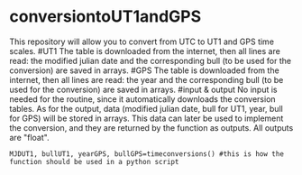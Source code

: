 # conversiontoUT1andGPS
This repository will allow you to convert from UTC to UT1 and GPS time scales.
#UT1
The table is downloaded from the internet, then all lines are read: the modified julian date and the corresponding bull (to be used for the conversion) are saved in arrays.
#GPS
The table is downloaded from the internet, then all lines are read: the year and the corresponding bull (to be used for the conversion) are saved in arrays.
#input & output
No input is needed for the routine, since it automatically downloads the conversion tables.
As for the output, data (modified julian date, bull for UT1, year, bull for GPS) will be stored in arrays. This data can later be used to implement the conversion, and they are returned by the function as outputs. All outputs are "float".
~~~
MJDUT1, bullUT1, yearGPS, bullGPS=timeconversions() #this is how the function should be used in a python script
~~~
